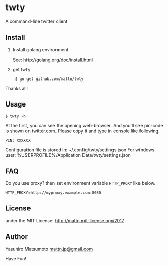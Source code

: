 # twty

A command-line twitter client

## Install

1. Install golang environment.

   See: http://golang.org/doc/install.html

2. get twty

        $ go get github.com/mattn/twty

Thanks all!

## Usage

    $ twty -h

At the first, you can see the opening web-browser.  And you'll see pin-code is
shown on twitter.com.  Please copy it and type in console like following.

    PIN: XXXXXX

Configuration file is stored in: ~/.config/twty/settings.json
For windows user: %USERPROFILE%/Application Data/twty/settings.json

## FAQ

Do you use proxy? then set environment variable `HTTP_PROXY` like below.

    HTTP_PROXY=http://myproxy.example.com:8080

## License

under the MIT License: http://mattn.mit-license.org/2017

## Author

Yasuhiro Matsumoto <mattn.jp@gmail.com>

Have Fun!
